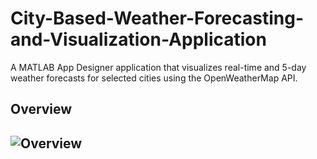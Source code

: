 # City-Based-Weather-Forecasting-and-Visualization-Application
A MATLAB App Designer application that visualizes real-time and 5-day weather forecasts for selected cities using the OpenWeatherMap API.

## Overview
  ![Overview](https://github.com/BurakAhmet/City-Based-Weather-Forecasting-and-Visualization-Application/assets/89780902/0fd90b64-5414-482b-aa18-afcf1810e6bc)
---
